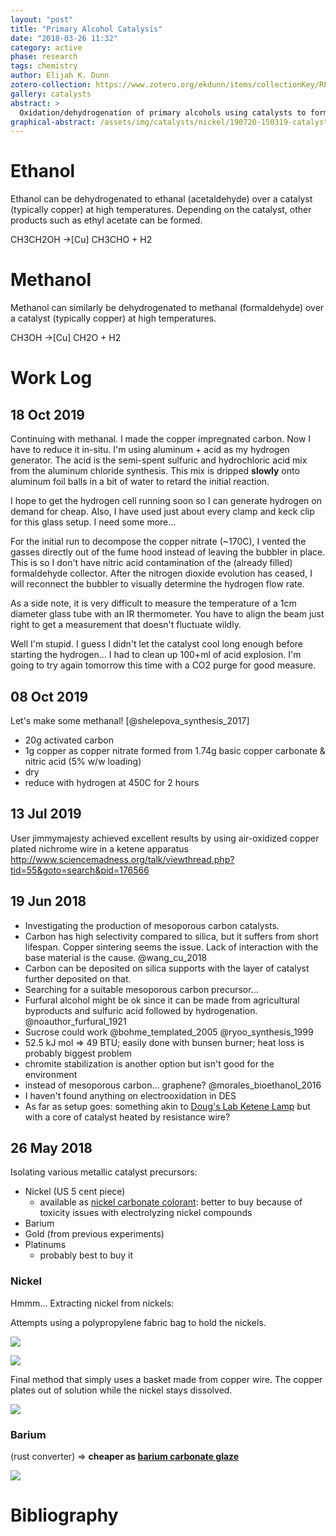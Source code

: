 ```yaml
---
layout: "post"
title: "Primary Alcohol Catalysis"
date: "2018-03-26 11:32"
category: active
phase: research
tags: chemistry
author: Elijah K. Dunn
zotero-collection: https://www.zotero.org/ekdunn/items/collectionKey/RFA8NCVX
gallery: catalysts
abstract: >
  Oxidation/dehydrogenation of primary alcohols using catalysts to form their corresponding aldehydes.
graphical-abstract: /assets/img/catalysts/nickel/190720-150319-catalysts-nickel-basket-electrolysis.jpg
---
```


# Ethanol

Ethanol can be dehydrogenated to ethanal (acetaldehyde) over a catalyst (typically copper) at high temperatures. Depending on the catalyst, other products such as ethyl acetate can be formed.

CH3CH2OH ->[Cu] CH3CHO + H2

# Methanol

Methanol can similarly be dehydrogenated to methanal (formaldehyde) over a catalyst (typically copper) at high temperatures.

CH3OH ->[Cu] CH2O + H2


# Work Log

## 18 Oct 2019
Continuing with methanal. I made the copper impregnated carbon. Now I have to reduce it in-situ. I'm using aluminum + acid as my hydrogen generator. The acid is the semi-spent sulfuric and hydrochloric acid mix from the aluminum chloride synthesis. This mix is dripped **slowly** onto aluminum foil balls in a bit of water to retard the initial reaction.

I hope to get the hydrogen cell running soon so I can generate hydrogen on demand for cheap. Also, I have used just about every clamp and keck clip for this glass setup. I need some more...

For the initial run to decompose the copper nitrate (~170C), I vented the gasses directly out of the fume hood instead of leaving the bubbler in place. This is so I don't have nitric acid contamination of the (already filled) formaldehyde collector. After the nitrogen dioxide evolution has ceased, I will reconnect the bubbler to visually determine the hydrogen flow rate.

As a side note, it is very difficult to measure the temperature of a 1cm diameter glass tube with an IR thermometer. You have to align the beam just right to get a measurement that doesn't fluctuate wildly.

Well I'm stupid. I guess I didn't let the catalyst cool long enough before starting the hydrogen... I had to clean up 100+ml of acid explosion. I'm going to try again tomorrow this time with a CO2 purge for good measure.

## 08 Oct 2019
Let's make some methanal! [@shelepova_synthesis_2017]

- 20g activated carbon
- 1g copper as copper nitrate formed from 1.74g basic copper carbonate & nitric acid (5% w/w loading)
- dry
- reduce with hydrogen at 450C for 2 hours

## 13 Jul 2019
User jimmymajesty achieved excellent results by using air-oxidized copper plated nichrome wire in a ketene apparatus <http://www.sciencemadness.org/talk/viewthread.php?tid=55&goto=search&pid=176566>

## 19 Jun 2018

- Investigating the production of mesoporous carbon catalysts.
- Carbon has high selectivity compared to silica, but it suffers from short lifespan. Copper sintering seems the issue. Lack of interaction with the base material is the cause. @wang_cu_2018
- Carbon can be deposited on silica supports with the layer of catalyst further deposited on that.
- Searching for a suitable mesoporous carbon precursor...
- Furfural alcohol might be ok since it can be made from agricultural byproducts and sulfuric acid followed by hydrogenation. @noauthor_furfural_1921
- Sucrose could work @bohme_templated_2005 @ryoo_synthesis_1999
- 52.5 kJ mol => 49 BTU; easily done with bunsen burner; heat loss is probably biggest problem
- chromite stabilization is another option but isn't good for the environment
- instead of mesoporous carbon... graphene? @morales_bioethanol_2016
- I haven't found anything on electrooxidation in DES
- As far as setup goes: something akin to [Doug's Lab Ketene Lamp](https://youtu.be/_1mMW2qEF84) but with a core of catalyst heated by resistance wire?


## 26 May 2018
Isolating various metallic catalyst precursors:

- Nickel (US 5 cent piece)
    - available as [nickel carbonate colorant](https://digitalfire.com/4sight/material/nickel_carbonate_1073.html): better to buy because of toxicity issues with electrolyzing nickel compounds
- Barium
- Gold (from previous experiments)
- Platinums
    - probably best to buy it

### Nickel
Hmmm... Extracting nickel from nickels:

Attempts using a polypropylene fabric bag to hold the nickels.

![](/assets/img/catalysts/nickel/190720-150319-catalysts-nickel-porous-bag-electrolysis-setup-close.jpg)

![](/assets/img/catalysts/nickel/190720-150319-catalysts-nickel-porous-bag-electrolysis-close.jpg)

Final method that simply uses a basket made from copper wire. The copper plates out of solution while the nickel stays dissolved.

![](/assets/img/catalysts/nickel/190720-150319-catalysts-nickel-basket-electrolysis.jpg)

### Barium

(rust converter) => **cheaper as [barium carbonate glaze](https://digitalfire.com/4sight/material/barium_carbonate_86.html)**

![](/assets/img/catalysts/barium/190720-150320-catalysts-barium-filtering-rust-converter.jpg)

# Bibliography

<!--notes-->

<!--links-->
